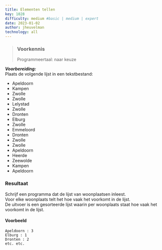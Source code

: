 ```yaml
---
title: Elementen tellen
key: 1028
difficulty: medium #basic | medium | expert
date: 2023-01-02
author: jheuvelman
technology: all
---
```






> ### Voorkennis
> Programmeertaal: naar keuze

***Voorbereiding:***  
Plaats de volgende lijst in een tekstbestand:

- Apeldoorn
- Kampen
- Zwolle
- Zwolle
- Lelystad
- Zwolle
- Dronten
- Elburg
- Zwolle
- Emmeloord
- Dronten
- Zwolle
- Zwolle
- Apeldoorn
- Heerde
- Zeewolde
- Kampen
- Apeldoorn

### Resultaat
Schrijf een programma dat de lijst van woonplaatsen inleest.  
Voor elke woonplaats telt het hoe vaak het voorkomt in de lijst.   
De uitvoer is een gesorteerde lijst waarin per woonplaats staat hoe vaak het voorkomt in de lijst.

#### Voorbeeld
```shell
Apeldoorn : 3 
Elburg : 1 
Dronten : 2
etc. etc.
```

